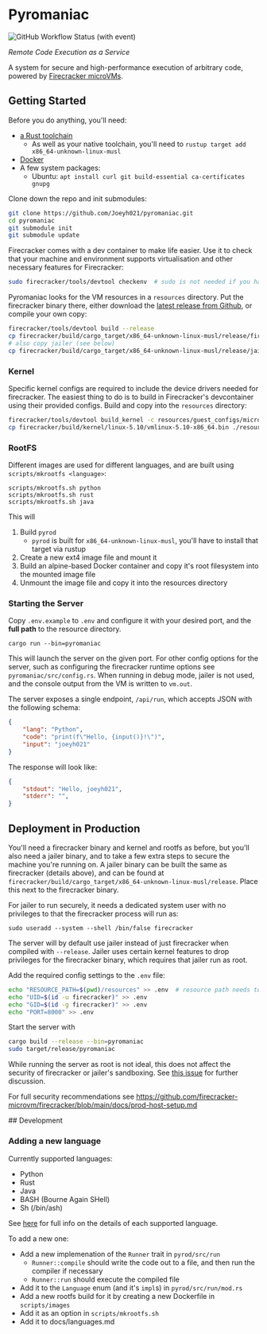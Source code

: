 # Pyromaniac
![GitHub Workflow Status (with event)](https://img.shields.io/github/actions/workflow/status/joeyh021/pyromaniac/ci.yml?label=CI)


_Remote Code Execution as a Service_

A system for secure and high-performance execution of arbitrary code, powered by [Firecracker microVMs](https://github.com/firecracker-microvm/firecracker).

## Getting Started

Before you do anything, you'll need:
- [a Rust toolchain](https://rustup.rs/)
    - As well as your native toolchain, you'll need to `rustup target add x86_64-unknown-linux-musl`
- [Docker](https://docs.docker.com/engine/install/)
- A few system packages:
    - Ubuntu: `apt install curl git build-essential ca-certificates gnupg`

Clone down the repo and init submodules:
```sh
git clone https://github.com/Joeyh021/pyromaniac.git
cd pyromaniac
git submodule init
git submodule update
```

Firecracker comes with a dev container to make life easier. Use it to check that your machine and environment supports virtualisation and other necessary features for Firecracker:

```sh
sudo firecracker/tools/devtool checkenv  # sudo is not needed if you have access to dmesg
```

Pyromaniac looks for the VM resources in a `resources` directory. Put the firecracker binary there, either download the [latest release from Github](https://github.com/firecracker-microvm/firecracker/releases/latest), or compile your own copy:

```sh
firecracker/tools/devtool build --release
cp firecracker/build/cargo_target/x86_64-unknown-linux-musl/release/firecracker ./resources
# also copy jailer (see below)
cp firecracker/build/cargo_target/x86_64-unknown-linux-musl/release/jailer ./resources 
```

### Kernel

Specific kernel configs are required to include the device drivers needed for firecracker. The easiest thing to do is to build in Firecracker's devcontainer using their provided configs. Build and copy into the `resources` directory:

```sh
firecracker/tools/devtool build_kernel -c resources/guest_configs/microvm-kernel-x86_64-5.10.config -n $(nproc)
cp firecracker/build/kernel/linux-5.10/vmlinux-5.10-x86_64.bin ./resources/kernel.bin
```

### RootFS

Different images are used for different languages, and are built using `scripts/mkrootfs <language>`:

```
scripts/mkrootfs.sh python
scripts/mkrootfs.sh rust
scripts/mkrootfs.sh java
```

This will
1. Build `pyrod` 
    - `pyrod` is built for `x86_64-unknown-linux-musl`, you'll have to install that target via rustup
2. Create a new ext4 image file and mount it
3. Build an alpine-based Docker container and copy it's root filesystem into the mounted image file
4. Unmount the image file and copy it into the resources directory

### Starting the Server

Copy `.env.example` to `.env` and configure it with your desired port, and the **full path** to the resource directory.

```
cargo run --bin=pyromaniac
```

This will launch the server on the given port. For other config options for the server, such as configuring the firecracker runtime options see `pyromaniac/src/config.rs`. When running in debug mode, jailer is not used, and the console output from the VM is written to `vm.out`.

The server exposes a single endpoint, `/api/run`, which accepts JSON with the following schema:

```json
{
    "lang": "Python",
    "code": "print(f\"Hello, {input()}!\")",
    "input": "joeyh021"
}
```

The response will look like:

```json
{
    "stdout": "Hello, joeyh021",
    "stderr": "",
}
```

## Deployment in Production

You'll need a firecracker binary and kernel and rootfs as before, but you'll also need a jailer binary, and to take a few extra steps to secure the machine you're running on. A jailer binary can be built the same as firecracker (details above), and can be found at `firecracker/build/cargo_target/x86_64-unknown-linux-musl/release`. Place this next to the firecracker binary.

For jailer to run securely, it needs a dedicated system user with no privileges to that the firecracker process will run as:

```
sudo useradd --system --shell /bin/false firecracker
```

The server will by default use jailer instead of just firecracker when compiled with `--release`. Jailer uses certain kernel features to drop privileges for the firecracker binary, which requires that jailer run as root. 

Add the required config settings to the `.env` file:
```sh
echo "RESOURCE_PATH=$(pwd)/resources" >> .env  # resource path needs to be the full path
echo "UID=$(id -u firecracker)" >> .env
echo "GID=$(id -g firecracker)" >> .env
echo "PORT=8000" >> .env  
```

Start the server with

```sh
cargo build --release --bin=pyromaniac 
sudo target/release/pyromaniac
```

While running the server as root is not ideal, this does not affect the security of firecracker or jailer's sandboxing. See [this issue](https://github.com/firecracker-microvm/firecracker/issues/1190) for further discussion.

For full security recommendations see https://github.com/firecracker-microvm/firecracker/blob/main/docs/prod-host-setup.md

## Development

### Adding a new language

Currently supported languages:
- Python
- Rust
- Java
- BASH (Bourne Again SHell)
- Sh (/bin/ash)

See [here](docs/languages.md) for full info on the details of each supported language.

To add a new one:
- Add a new implemenation of the `Runner` trait in `pyrod/src/run`
    - `Runner::compile` should write the code out to a file, and then run the compiler if necessary
    - `Runner::run` should execute the compiled file
- Add it to the `Language` enum (and it's `impl`s) in `pyrod/src/run/mod.rs`
- Add a new rootfs build for it by creating a new Dockerfile in `scripts/images`
- Add it as an option in `scripts/mkrootfs.sh`
- Add it to docs/languages.md